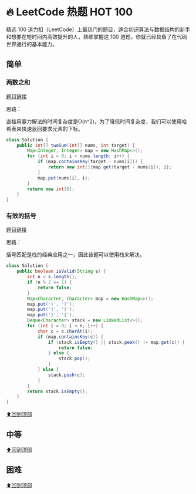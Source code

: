 # 🔥  LeetCode 热题 HOT 100

精选 100 道力扣（LeetCode）上最热门的题目，适合初识算法与数据结构的新手和想要在短时间内高效提升的人，熟练掌握这 100 道题，你就已经具备了在代码世界通行的基本能力。

## 简单

### 两数之和

[题目链接](https://leetcode-cn.com/problems/two-sum/)

思路：

直接用暴力解法的时间复杂度是O(n^2)，为了降低时间复杂度，我们可以使用哈希表来快速返回要求元素的下标。

```java
class Solution {
    public int[] twoSum(int[] nums, int target) {
        Map<Integer, Integer> map = new HashMap<>();
        for (int i = 0; i < nums.length; i++) {
            if (map.containsKey(target - nums[i])) {
                return new int[]{map.get(target - nums[i]), i};
            }
            map.put(nums[i], i);
        }
        return new int[0];
    }
}
```

### 有效的括号

[题目链接](https://leetcode-cn.com/problems/valid-parentheses/)

思路：

括号匹配是栈的经典应用之一，因此该题可以使用栈来解决。

```java
class Solution {
    public boolean isValid(String s) {
        int n = s.length();
        if (n % 2 == 1) {
            return false;
        }
        Map<Character, Character> map = new HashMap<>();
        map.put(')', '(');
        map.put(']', '[');
        map.put('}', '{');
        Deque<Character> stack = new LinkedList<>();
        for (int i = 0; i < n; i++) {
            char c = s.charAt(i);
            if (map.containsKey(c)) {
                if (stack.isEmpty() || stack.peek() != map.get(c)) {
                    return false;
                } else {
                    stack.pop();
                }
            } else {
                stack.push(c);
            }
        }
        return stack.isEmpty();
    }
}
```



[⬆回到顶部](#简单)

## 中等



[⬆回到顶部](#中等)

## 困难



[⬆回到顶部](#困难)

